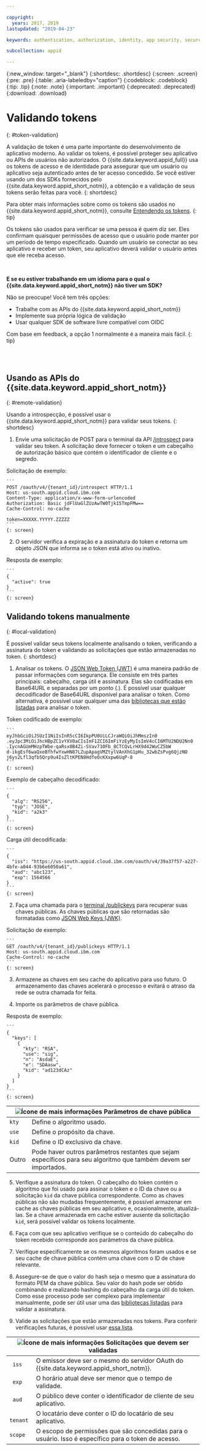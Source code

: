 ```yaml
---

copyright:
  years: 2017, 2019
lastupdated: "2019-04-23"

keywords: authentication, authorization, identity, app security, secure, tokens, jwt, development

subcollection: appid

---
```


{:new_window: target="_blank"}
{:shortdesc: .shortdesc}
{:screen: .screen}
{:pre: .pre}
{:table: .aria-labeledby="caption"}
{:codeblock: .codeblock}
{:tip: .tip}
{:note: .note}
{:important: .important}
{:deprecated: .deprecated}
{:download: .download}


# Validando tokens
{: #token-validation}

A validação de token é uma parte importante do desenvolvimento de aplicativo moderno. Ao validar os tokens, é possível
proteger seu aplicativo ou APIs de usuários não autorizados. O {{site.data.keyword.appid_full}} usa os tokens de acesso e de identidade para assegurar que um usuário ou aplicativo seja autenticado antes de ter acesso concedido. Se você
estiver usando um dos SDKs fornecidos pelo {{site.data.keyword.appid_short_notm}}, a obtenção e a validação de
seus tokens serão feitas para você.
{: shortdesc}

Para obter mais informações sobre como os tokens são usados no {{site.data.keyword.appid_short_notm}}, consulte [Entendendo os tokens](/docs/services/appid?topic=appid-tokens#tokens).
{: tip}

Os tokens são usados para verificar se uma pessoa é quem diz ser. Eles confirmam quaisquer permissões de acesso que o
usuário pode manter por um período de tempo especificado. Quando um usuário se conectar ao seu aplicativo e receber um
token, seu aplicativo deverá validar o usuário antes que ele receba acesso.

</br>

**E se eu estiver trabalhando em um idioma para o qual o {{site.data.keyword.appid_short_notm}} não
tiver um SDK?**

Não se preocupe! Você tem três opções:

* Trabalhe com as APIs do {{site.data.keyword.appid_short_notm}}
* Implemente sua própria lógica de validação
* Usar qualquer SDK de software livre compatível com OIDC

Com base em feedback, a opção 1 normalmente é a maneira mais fácil.
{: tip}

</br>
</br>

## Usando as APIs do {{site.data.keyword.appid_short_notm}}
{: #remote-validation}

Usando a introspecção, é possível usar o {{site.data.keyword.appid_short_notm}} para validar seus tokens.
{: shortdesc}

1. Envie uma solicitação de POST para o terminal da API [/introspect](https://us-south.appid.cloud.ibm.com/swagger-ui/#/Authorization%20Server%20-%20Authorization%20Server%20V4/oauth-server.token)
para validar seu token. A solicitação deve fornecer o token e um cabeçalho de autorização básico que contém o
identificador de cliente e o segredo.

  Solicitação de exemplo:

    ```
    POST /oauth/v4/{tenant_id}/introspect HTTP/1.1
    Host: us-south.appid.cloud.ibm.com
    Content-Type: application/x-www-form-urlencoded
    Authorization: Basic jdFlUaGlZUzAwTW0Tjk15TmpFMw==
    Cache-Control: no-cache

    token=XXXXX.YYYYY.ZZZZZ
    ```
    {: screen}

2. O servidor verifica a expiração e a assinatura do token e retorna um objeto JSON que informa se o token está ativo ou
inativo.

  Resposta de exemplo:

    ```
    {
      "active": true
    }
    ```
    {: screen}


## Validando tokens manualmente
{: #local-validation}

É possível validar seus tokens localmente analisando o token, verificando a assinatura do token e validando as
solicitações que estão armazenadas no token.
{: shortdesc}


1. Analisar os tokens. O [JSON Web Token (JWT)](https://tools.ietf.org/html/rfc7519) é uma maneira padrão
de passar informações com segurança. Ele consiste em três partes principais: cabeçalho, carga útil e assinatura. Elas
são codificadas em Base64URL e separadas por um ponto (.). É possível usar qualquer decodificador de Base64URL disponível
para analisar o token. Como alternativa, é possível usar qualquer uma das [bibliotecas que estão listadas](https://jwt.io/#libraries-io) para analisar o token.

  Token codificado de exemplo:

    ```
    eyJhbGciOiJSUzI1NiIsInR5cCI6IkpPU0UiLCJraWQiOiJhMmszIn0
    .eyJpc3MiOiJhcHBpZC1vYXV0aCIsImF1ZCI6ImFiYzEyMyIsImV4cCI6MTU2NDU2Nn0
    .IycnAGUmMHzpTWbe-qaRsx0B4Zi-SVav710Fb_8CTCQvLrHX9d42WuCZ5bW
    d-ikgEsf6waQxeBfhfwYxwHN87LZupApagVMZtylVAnXhG1pHu_32wbZsPvg6QjzNO
    j6ys2Lfl3qfb5Qrp9u4IsZltKPEN8HdfeOcKXxpw6UqP-8
    ```
    {: screen}

  Exemplo de cabeçalho decodificado:

    ```
    {
      "alg": "RS256",
      "typ": "JOSE",
      "kid": "a2k3"
    }
    ```
    {: screen}

  Carga útil decodificada:

    ```
    {
      "iss": "https://us-south.appid.cloud.ibm.com/oauth/v4/39a37f57-a227-4bfe-a044-93b6e6050a61",
      "aud": "abc123",
      "exp": 1564566
    }
    ```
    {: screen}

2. Faça uma chamada para o [terminal /publickeys](https://us-south.appid.cloud.ibm.com/swagger-ui/#!/Authorization_Server_V4/publicKeys) para recuperar suas chaves públicas. As chaves públicas que são retornadas são formatadas como [JSON Web Keys (JWK)](https://tools.ietf.org/html/rfc7517).

  Solicitação de exemplo:

    ```
    GET /oauth/v4/{tenant_id}/publickeys HTTP/1.1
    Host: us-south.appid.cloud.ibm.com
    Cache-Control: no-cache
    ```
    {: screen}

3. Armazene as chaves em seu cache do aplicativo para uso futuro. O armazenamento das chaves acelerará o processo e evitará
o atraso da rede se outra chamada for feita.

4. Importe os parâmetros de chave pública.

  Resposta de exemplo:

    ```
    {
      "keys": [
        {
          "kty": "RSA",
          "use": "sig",
          "n": "AsdaE",
          "e": "SDAasw",
          "kid": "ad123dCAz"
        }
      ]
    }
    ```
    {: screen}

  <table>
    <thead>
      <th colspan=2><img src="images/idea.png" alt="Ícone de mais informações"/> Parâmetros de chave pública </th>
    </thead>
    <tbody>
      <tr>
        <td><code>kty</code></td>
        <td>Define o algoritmo usado.</td>
      </tr>
      <tr>
        <td><code>use</code></td>
        <td>Define o propósito da chave.</td>
      </tr>
      <tr>
        <td><code>kid</code></td>
        <td>Define o ID exclusivo da chave.</td>
      </tr>
      <tr>
        <td>Outro</td>
        <td>Pode haver outros parâmetros restantes que sejam específicos para seu algoritmo que também devem ser importados.</td>
      </tr>
    </tbody>
  </table>

5. Verifique a assinatura do token. O cabeçalho do token contém o algoritmo que foi usado para assinar o token e o ID da
chave ou a solicitação `kid` da chave pública correspondente. Como as chaves públicas não são
mudadas frequentemente, é possível armazenar em cache as chaves públicas em seu aplicativo e, ocasionalmente,
atualizá-las. Se a chave armazenada em cache estiver ausente da solicitação `kid`, será possível validar os tokens localmente.

  1. Faça com que seu aplicativo verifique se o conteúdo do cabeçalho do token recebido corresponde aos parâmetros da chave
pública.
  2. Verifique especificamente se os mesmos algoritmos foram usados e se seu cache de chave pública contém uma chave com o ID
de chave relevante.
  3. Assegure-se de que o valor do hash seja o mesmo que a assinatura do formato PEM da chave pública. Seu valor do hash pode
ser obtido combinando e realizando hashing do cabeçalho da carga útil do token. Como esse processo pode ser complexo para
implementar manualmente, pode ser útil usar uma das [bibliotecas listadas](https://jwt.io/) para
validar a assinatura.

6. Valide as solicitações que estão armazenadas nos tokens. Para conferir verificações futuras, é possível usar
[essa lista](https://openid.net/specs/openid-connect-core-1_0.html#IDTokenValidation).
  <table>
    <thead>
      <th colspan=2><img src="images/idea.png" alt="Ícone de mais informações"/> Solicitações que devem ser validadas </th>
    </thead>
    <tbody>
      <tr>
        <td><code> iss </code></td>
        <td>O emissor deve ser o mesmo do servidor OAuth do {{site.data.keyword.appid_short_notm}}.</td>
      </tr>
      <tr>
        <td><code> exp </code></td>
        <td>O horário atual deve ser menor que o tempo de validade.</td>
      </tr>
      <tr>
        <td><code> aud </code></td>
        <td>O público deve conter o identificador de cliente de seu aplicativo.</td>
      </tr>
      <tr>
        <td><code> tenant </code></td>
        <td>O locatário deve conter o ID do locatário de seu aplicativo.</td>
      </tr>
      <tr>
        <td><code>scope</code></td>
        <td>O escopo de permissões que são concedidas para o usuário. Isso é específico para o token de acesso.</td>
      </tr>
    </tbody>
  </table>
